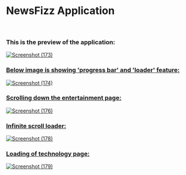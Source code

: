 # NewsFizz Application
<br/>

### This is the preview of the application:
<u/>

![Screenshot (173)](https://user-images.githubusercontent.com/55894372/180322725-5e0d7676-dbbc-4f0e-ac3f-e847cbf7ec6b.png)

### Below image is showing 'progress bar' and 'loader' feature:
![Screenshot (174)](https://user-images.githubusercontent.com/55894372/180322943-4679334a-d30d-4c84-9059-c8d5eddbbed4.png)

### Scrolling down the entertainment page:
![Screenshot (176)](https://user-images.githubusercontent.com/55894372/180323100-8bde24a1-0f4e-46de-bd84-a0f333573c84.png)
<br/>

### Infinite scroll loader:
![Screenshot (178)](https://user-images.githubusercontent.com/55894372/180323196-863e86ce-0bfa-4d67-8df4-e5e49bc4df42.png)

### Loading of technology page:
![Screenshot (179)](https://user-images.githubusercontent.com/55894372/180323298-19269c6f-0fa4-48c1-99dd-5ee4aa3a4671.png)
